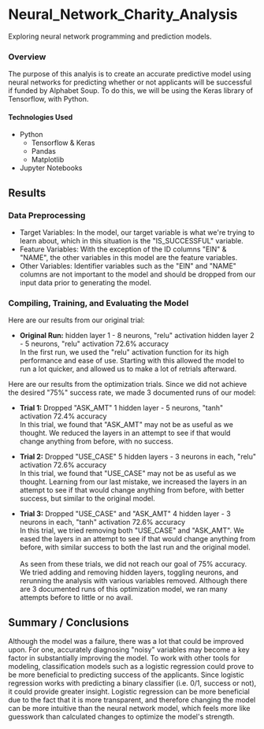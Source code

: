 # Neural_Network_Charity_Analysis
Exploring neural network programming and prediction models.

### Overview
The purpose of this analyis is to create an accurate predictive model using neural networks for predicting whether or not applicants will be successful if funded by Alphabet Soup. To do this, we will be using the Keras library of Tensorflow, with Python.

#### Technologies Used
-   Python
    - Tensorflow & Keras
    - Pandas
    - Matplotlib
-   Jupyter Notebooks 

## Results

### Data Preprocessing
- Target Variables:
In the model, our target variable is what we're trying to learn about, which in this situation is the "IS_SUCCESSFUL" variable.
- Feature Variables:
With the exception of the ID columns "EIN" & "NAME", the other variables in this model are the feature variables.
- Other Variables:
Identifier variables such as the "EIN" and "NAME" columns are not important to the model and should be dropped from our input data prior to generating the model.

### Compiling, Training, and Evaluating the Model
Here are our results from our original trial:
-  <b>Original Run:</b> 
hidden layer 1 - 8 neurons, "relu" activation
hidden layer 2 - 5 neurons, "relu" activation
72.6% accuracy
<br>In the first run, we used the "relu" activation function for its high performance and ease of use. Starting with this allowed the model to run a lot quicker, and allowed us to make a lot of retrials afterward.

Here are our results from the optimization trials. Since we did not achieve the desired "75%" success rate, we made 3 documented runs of our model:
-   <b>Trial 1:</b> Dropped "ASK_AMT"
1 hidden layer - 5 neurons, "tanh" activation
72.4% accuracy
<br>In this trial, we found that "ASK_AMT" may not be as useful as we thought. We reduced the layers in an attempt to see if that would change anything from before, with no success.

-   <b>Trial 2:</b> Dropped "USE_CASE"
5 hidden layers - 3 neurons in each, "relu" activation
72.6% accuracy
<br>In this trial, we found that "USE_CASE" may not be as useful as we thought. Learning from our last mistake, we increased the layers in an attempt to see if that would change anything from before, with better success, but similar to the original model.

-   <b>Trial 3:</b> Dropped "USE_CASE" and "ASK_AMT"
4 hidden layer - 3 neurons in each, "tanh" activation
72.6% accuracy
<br>In this trial, we tried removing both "USE_CASE" and "ASK_AMT". We eased the layers in an attempt to see if that would change anything from before, with similar success to both the last run and the original model.
<br><br>
As seen from these trials, we did not reach our goal of 75% accuracy. We tried adding and removing hidden layers, toggling neurons, and rerunning the analysis with various variables removed. Although there are 3 documented runs of this optimization model, we ran many attempts before to little or no avail. 

## Summary / Conclusions
Although the model was a failure, there was a lot that could be improved upon. For one, accurately diagnosing "noisy" variables may become a key factor in substantially improving the model. To work with other tools for modeling, classification models such as a logistic regression could prove to be more beneficial to predicting success of the applicants. Since logistic regression works with predicting a binary classifier (i.e. 0/1, success or not), it could provide greater insight. Logistic regression can be more beneficial due to the fact that it is more transparent, and therefore changing the model can be more intuitive than the neural network model, which feels more like guesswork than calculated changes to optimize the model's strength.
